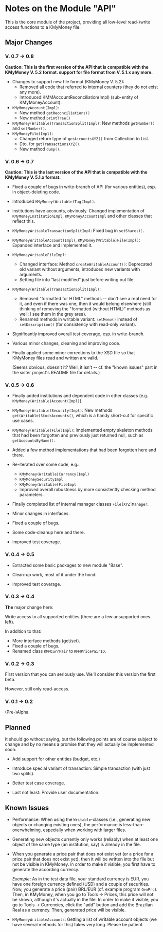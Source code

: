 # Notes on the Module "API"

This is the core module of the project, providing all low-level read-/write access functions to a 
KMyMoney 
file.

## Major Changes 
### V. 0.7 &rarr; 0.8
**Caution: This is the first version of the API that is compatible with the KMyMoney V. 5.2 format. support for file format from V. 5.1.x any more.**

* Changes to support new file format (KMyMoney V. 5.2):
  * Removed all code that referred to internal counters (they do not exist any more).
  * Introduced KMMAccountReconciliation(Impl) (sub-entity of KMyMoneyAccount).
* `KMyMoneyAccount(Impl)`: 
  * New method `getReconciliations()`
  * New method `printTree()`
* `KMyMoney(Writable)TransactionSplit(Impl)`: New methods `getNumber()` and `setNumber()`.
* `KMyMoneyFile(Impl)`: 
  * Changed return type of `getAccountsXYZ()` from Collection to List.
  * Dto. for `getTransactionsXYZ()`.
  * New method `dump()`.

### V. 0.6 &rarr; 0.7
**Caution: This is the last version of the API that is compatible with the KMyMoney V. 5.1.x format.**

* Fixed a couple of bugs in write-branch of API (for various entities), esp. in object-deleting code.

* Introduced `KMyMoney(Writable)Tag(Impl)`.

* Institutions have accounts, obviously. Changed implementation of `KMyMoneyInstitutionImpl`, `KMyMoneyAccountImpl` and other classes that reflect this.

* `KMyMoneyWritableTransactionSplitImpl`: Fixed bug in `setShares()`.

* `KMyMoneyWritableAccount(Impl)`, `KMyMoney(Writable)File(Impl)`: Expanded interface and implemented it.

* `KMyMoneyWritableFileImpl`: 
  * Changed interface: Method `createWritableAccount()`: Deprecated old variant without arguments, introduced new variants with arguments.
  * Setting file info "last modified" just before writing out file.
    
* `KMyMoney(Writable)TransactionSplit(Impl)`: 
   * Removed "formatted for HTML" methods -- don't see a real need for it, and even if there was one, then it would belong elsewhere (still thinking of removing the "formatted (without HTML)" methods as well; I see them in the grey area).
   * Renamed methods in writable variant: `setMemo()` instead of `setDescription()` (for consistency with read-only variant).

* Significantly improved overall test coverage, esp. in write-branch.

* Various minor changes, cleaning and improving code.

* Finally applied some minor corrections to the XSD file so that KMyMoney files read and written are valid.

  (Seems obvious, doesn't it? Well, it isn't -- cf. the "known issues" part in the sister project's README file for details.)

### V. 0.5 &rarr; 0.6
* Finally added institutions and dependent code in other classes (e.g. `KMyMoney(Writable)Account(Impl)`).

* `KMyMoney(Writable)Security(Impl)`: New methods `get(Writable)StockAccounts()`, which is a handy short-cut for specific use cases.

* `KMyMoney(Writable)File(Impl)`: Implemented empty skeleton methods that had been forgotten and previously just returned null, such as `getAccountsByName()`.

* Added a few method implementations that had been forgotten here and there.

* Re-iterated over some code, e.g.:
	* `KMyMoney(Writable)Currency(Impl)`
	* `KMyMoneySecurityImpl`
	* `KMyMoney(Writable)FileImpl`
	* Improved overall robustness by more consistently checking method parameters.

* Finally completed list of internal manager classes `File[XYZ]Manager`.

* Minor changes in interfaces.

* Fixed a couple of bugs.

* Some code-cleanup here and there.

* Improved test coverage.

### V. 0.4 &rarr; 0.5
* Extracted some basic packages to new module "Base".

* Clean-up work, most of it under the hood.

* Improved test coverage.

### V. 0.3 &rarr; 0.4
**The** major change here: 

Write access to all supported entities (there are a few unsupported ones  left).

In addition to that:

* More interface methods (get/set).
* Fixed a couple of bugs.
* Renamed class `KMMCurrPair` to `KMMPricePairID`.

### V. 0.2 &rarr; 0.3
First version that you can seriously use.
We'll consider this version the first beta.

However, still only read-access.

### V. 0.1 &rarr; 0.2
(Pre-)Alpha.

## Planned
It should go without saying, but the following points are of course subject to change and by no means a promise that they will actually be implemented soon:

* Add support for other entities (budget, etc.)

* Introduce special variant of transaction: Simple transaction (with just two splits).

* Better test case coverage.

* Last not least: Provide user documentation.

## Known Issues
* Performance: When using the `Writable`-classes (i.e., generating new objects or changing existing ones), the performance is less-than-overwhelming, especially when working with larger files.

* Generating new objects currently only works (reliably) when at least one object of the same type (an institution, say) is already in the file.

* When you generate a price pair that does not exist yet (or a price for a price pair that does not exist yet), then it will be written into the file but not be visible in KMyMoney. In order to make it visible, you first have to generate the according currency.

  *Example*: As in the test data file, your standard currency is EUR, you have one foreign currency defined (USD) and a couple of securities. Now, you generate a price (pair) BRL/EUR (cf. example program `GenPrc`). Then, in KMyMoney, when you go to Tools  &rarr; Prices, this price will not be shown, although it's actually in the file. In order to make it visible, you go to Tools &rarr; Currencies, click the "add" button and add the Brazilian Real as a currency. Then, generated price will be visible.

* `KMyMoneyWritableAccounts`: Getting a list of writable account objects (we have several methods for this) takes very long. Please be patient.
